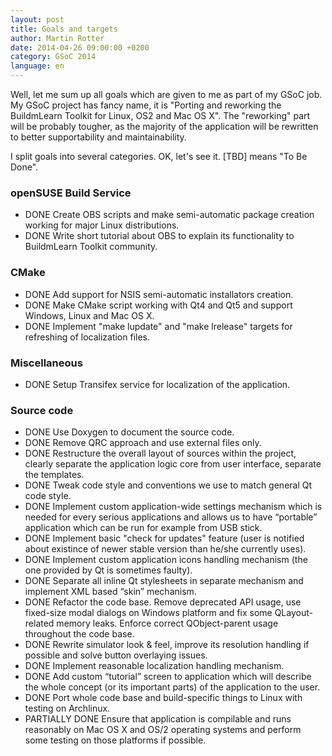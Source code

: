```yaml
---
layout: post
title: Goals and targets
author: Martin Rotter
date: 2014-04-26 09:00:00 +0200
category: GSoC 2014
language: en
---
```


Well, let me sum up all goals which are given to me as part of my GSoC job. My GSoC project has fancy name, it is "Porting and reworking the BuildmLearn Toolkit for Linux, OS2 and Mac OS X". The "reworking" part will be probably tougher, as the majority of the application will be rewritten to better supportability and maintainability.
<!--more-->

I split goals into several categories. OK, let's see it. [TBD] means "To Be Done".

### openSUSE Build Service

* <span class="label label-success">DONE</span> Create OBS scripts and make semi-automatic package creation working for major Linux distributions.
* <span class="label label-success">DONE</span> Write short tutorial about OBS to explain its functionality to BuildmLearn Toolkit community.

### CMake

* <span class="label label-success">DONE</span> Add support for NSIS semi-automatic installators creation.
* <span class="label label-success">DONE</span> Make CMake script working with Qt4 and Qt5 and support Windows, Linux and Mac OS X.
* <span class="label label-success">DONE</span> Implement "make lupdate" and "make lrelease" targets for refreshing of localization files.

### Miscellaneous

* <span class="label label-success">DONE</span> Setup Transifex service for localization of the application.

### Source code

* <span class="label label-success">DONE</span> Use Doxygen to document the source code.
* <span class="label label-success">DONE</span> Remove QRC approach and use external files only.
* <span class="label label-success">DONE</span> Restructure the overall layout of sources within the project, clearly separate the application logic core from user interface, separate the templates.
* <span class="label label-success">DONE</span> Tweak code style and conventions we use to match general Qt code style.
* <span class="label label-success">DONE</span> Implement custom application-wide settings mechanism which is needed for every serious applications and allows us to have “portable” application which can be run for example from USB stick.
* <span class="label label-success">DONE</span> Implement basic "check for updates" feature (user is notified about existince of newer stable version than he/she currently uses).
* <span class="label label-success">DONE</span> Implement custom application icons handling mechanism (the one provided by Qt is sometimes faulty).
* <span class="label label-success">DONE</span> Separate all inline Qt stylesheets in separate mechanism and implement XML based “skin” mechanism.
* <span class="label label-success">DONE</span> Refactor the code base. Remove deprecated API usage, use fixed-size modal dialogs on Windows platform and fix some QLayout-related memory leaks. Enforce correct QObject-parent usage throughout the code base.
* <span class="label label-success">DONE</span> Rewrite simulator look & feel, improve its resolution handling if possible and solve button overlaying issues.
* <span class="label label-success">DONE</span> Implement reasonable localization handling mechanism.
* <span class="label label-success">DONE</span> Add custom “tutorial” screen to application which will describe the whole concept (or its important parts) of the application to the user.
* <span class="label label-success">DONE</span> Port whole code base and build-specific things to Linux with testing on Archlinux.
* <span class="label label-warning">PARTIALLY DONE</span> Ensure that application is compilable and runs reasonably on Mac OS X and OS/2 operating systems and perform some testing on those platforms if possible.